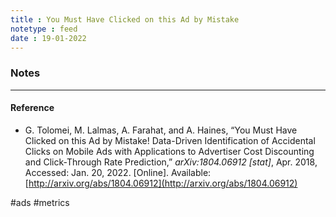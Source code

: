 ```yaml
---
title : You Must Have Clicked on this Ad by Mistake
notetype : feed
date : 19-01-2022
---
```




### Notes



---
#### Reference
- G. Tolomei, M. Lalmas, A. Farahat, and A. Haines, “You Must Have Clicked on this Ad by Mistake! Data-Driven Identification of Accidental Clicks on Mobile Ads with Applications to Advertiser Cost Discounting and Click-Through Rate Prediction,” _arXiv:1804.06912 [stat]_, Apr. 2018, Accessed: Jan. 20, 2022. [Online]. Available: [http://arxiv.org/abs/1804.06912](http://arxiv.org/abs/1804.06912)


#ads #metrics